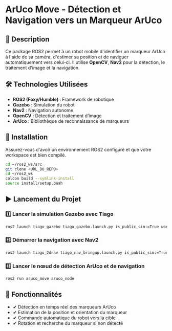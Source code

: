 # ArUco Move - Détection et Navigation vers un Marqueur ArUco

## 📌 Description
Ce package ROS2 permet à un robot mobile d'identifier un marqueur ArUco à l'aide de sa caméra, d'estimer sa position et de naviguer automatiquement vers celui-ci. Il utilise **OpenCV**, **Nav2** pour la détection, le traitement d'image et la navigation.

## 🛠️ Technologies Utilisées
- **ROS2 (Foxy/Humble)** : Framework de robotique
- **Gazebo** : Simulation du robot
- **Nav2** : Navigation autonome
- **OpenCV** : Détection et traitement d’image
- **ArUco** : Bibliothèque de reconnaissance de marqueurs

## 🚀 Installation
Assurez-vous d'avoir un environnement ROS2 configuré et que votre workspace est bien compilé.

```bash
cd ~/ros2_ws/src
git clone <URL_DU_REPO>
cd ~/ros2_ws
colcon build --symlink-install
source install/setup.bash
```

## ▶️ Lancement du Projet
### 1️⃣ Lancer la simulation Gazebo avec Tiago
```bash
ros2 launch tiago_gazebo tiago_gazebo.launch.py is_public_sim:=True world_name:=house_pick_and_place
```
### 2️⃣ Démarrer la navigation avec Nav2
```bash
ros2 launch tiago_2dnav tiago_nav_bringup.launch.py is_public_sim:=True world_name:=our_map
```
### 3️⃣ Lancer le nœud de détection ArUco et de navigation
```bash
ros2 run aruco_move aruco_node
```
## 🎯 Fonctionnalités
- ✔ Détection en temps réel des marqueurs ArUco
- ✔ Estimation de la position et orientation du marqueur
- ✔ Commande automatique du robot vers la cible
- ✔ Rotation et recherche du marqueur si non détecté